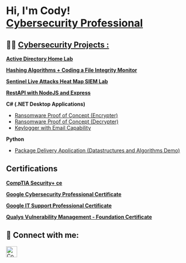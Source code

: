 <h1>Hi, I'm Cody! <br/><a href="https://www.linkedin.com/in/codyro/">Cybersecurity Professional</a></h1>

<h2>👨‍💻 <a href="https://github.com/Cody-Rochester/Cybersecurity/tree/main/"> Cybersecurity Projects :</a></h2>

<b>[Active Directory Home Lab](https://github.com/Cody-Rochester/Cybersecurity/blob/main/Home%20Labs/Active%20Directory%20Home%20Lab.md)</b> 

<b>[Hashing Algorithms + Coding a File Integrity Monitor](https://github.com/Cody-Rochester/laburl)</b>
  
<b>[Sentinel Live Attacks Heat Map SIEM Lab](https://github.com/Cody-Rochester/Cybersecurity/blob/main/Home%20Labs/Sentinel_Live_Attacks_Heat_Map_SIEM_Lab/README.md)</b>

<b>[RestAPI with NodeJS and Express](https://github.com/Cody-Rochester/laburl)</b>
  
<b>C# (.NET Desktop Applications)</b>
  - [Ransomware Proof of Concept (Encrypter)](https://github.com/joshmadakor1/EncrypterPOC)
  - [Ransomware Proof of Concept (Decrypter)](https://github.com/joshmadakor1/DecrypterPOC)
  - [Keylogger with Email Capability](https://github.com/Cody-Rochester/Cybersecurity/tree/main/Home%20Labs/Keylogger%20with%20Email%20Output)

    
<b>Python</b>
  - [Package Delivery Application (Datastructures and Algorithms Demo)](https://github.com/joshmadakor1/Package-Delivery-Pathfinding-Algorithm)

<h2>Certifications</h2>

<b>[CompTIA Security+ ce](https://github.com/Cody-Rochester/Cody-Rochester/assets/107632714/7c2e4a34-f11a-4a61-b5ae-0b2495b94e17)
</b>

<b>[Google Cybersecurity Professional Certificate](https://github.com/Cody-Rochester/Cody-Rochester/assets/107632714/fbcd52cc-2129-43ee-8f9a-290083210b58)
</b>

<b>[Google IT Support Professional Certificate](https://github.com/Cody-Rochester/Cody-Rochester/assets/107632714/5f78cd14-b90d-487f-a4f8-e8e1d6d02b7f)
</b>

<b>[Qualys Vulnerability Management - Foundation Certificate](https://github.com/Cody-Rochester/Cody-Rochester/assets/107632714/f59a877f-e285-4215-b146-3a4524c1716a)
</b>

<h2> 🤳 Connect with me:</h2>

[<img align="left" alt="Cody Rochester | LinkedIn" width="30px" src="https://cdn.jsdelivr.net/npm/simple-icons@v3/icons/linkedin.svg" />][linkedin]


[linkedin]: https://linkedin.com/in/codyro

<!--
**joshmadakor1/joshmadakor1** is a ✨ _special_ ✨ repository because its `README.md` (this file) appears on your GitHub profile.

Here are some ideas to get you started:

- 🔭 I’m currently working on ...
- 🌱 I’m currently learning ...
- 👯 I’m looking to collaborate on ...
- 🤔 I’m looking for help with ...
- 💬 Ask me about ...
- 📫 How to reach me: ...
- 😄 Pronouns: ...
- ⚡ Fun fact: ...
-->
